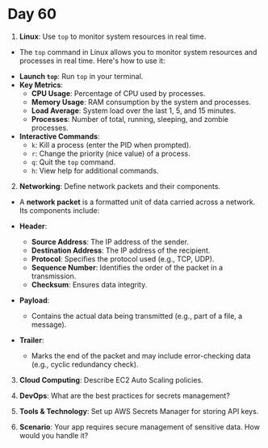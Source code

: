 # Day 60


1. **Linux**: Use `top` to monitor system resources in real time.
* The `top` command in Linux allows you to monitor system resources and processes in real time. Here's how to use it:

- **Launch `top`**: Run `top` in your terminal.
- **Key Metrics**:
  - **CPU Usage**: Percentage of CPU used by processes.
  - **Memory Usage**: RAM consumption by the system and processes.
  - **Load Average**: System load over the last 1, 5, and 15 minutes.
  - **Processes**: Number of total, running, sleeping, and zombie processes.
- **Interactive Commands**:
  - `k`: Kill a process (enter the PID when prompted).
  - `r`: Change the priority (nice value) of a process.
  - `q`: Quit the `top` command.
  - `h`: View help for additional commands.


2. **Networking**: Define network packets and their components.
* A **network packet** is a formatted unit of data carried across a network. Its components include:

- **Header**:
  - **Source Address**: The IP address of the sender.
  - **Destination Address**: The IP address of the recipient.
  - **Protocol**: Specifies the protocol used (e.g., TCP, UDP).
  - **Sequence Number**: Identifies the order of the packet in a transmission.
  - **Checksum**: Ensures data integrity.
  
- **Payload**:
  - Contains the actual data being transmitted (e.g., part of a file, a message).
  
- **Trailer**:
  - Marks the end of the packet and may include error-checking data (e.g., cyclic redundancy check).


3. **Cloud Computing**: Describe EC2 Auto Scaling policies.

4. **DevOps**: What are the best practices for secrets management?

5. **Tools & Technology**: Set up AWS Secrets Manager for storing API keys.

6. **Scenario**: Your app requires secure management of sensitive data. How would you handle it?


